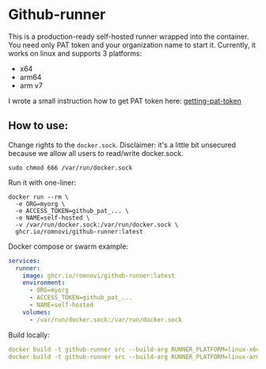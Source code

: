 # Github-runner
This is a production-ready self-hosted runner wrapped into the container.
You need only PAT token and your organization name to start it.
Currently, it works on linux and supports 3 platforms:
- x64
- arm64
- arm v7

I wrote a small instruction how to get PAT token here: [getting-pat-token](https://romanovi.dev/notes/github_1/#getting-pat-token)

## How to use:

Change rights to the `docker.sock`. 
Disclaimer: it's a little bit unsecured because we allow all users to read/write docker.sock.

```shell
sudo chmod 666 /var/run/docker.sock
```

Run it with one-liner:

```shell
docker run --rm \
  -e ORG=myorg \
  -e ACCESS_TOKEN=github_pat_... \
  -e NAME=self-hosted \
  -v /var/run/docker.sock:/var/run/docker.sock \
  ghcr.io/romnovi/github-runner:latest
```

Docker compose or swarm example:

```yaml
services:
  runner:
    image: ghcr.io/romnovi/github-runner:latest
    environment:
      - ORG=myorg
      - ACCESS_TOKEN=github_pat_...
      - NAME=self-hosted
    volumes:
      - /var/run/docker.sock:/var/run/docker.sock
```

Build locally:

```yaml
docker build -t github-runner src --build-arg RUNNER_PLATFORM=linux-x64
docker build -t github-runner src --build-arg RUNNER_PLATFORM=linux-arm64
```
